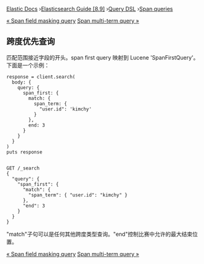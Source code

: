 

[Elastic Docs](/guide/) ›[Elasticsearch Guide [8.9]](index.md) ›[Query
DSL](query-dsl.md) ›[Span queries](span-queries.md)

[« Span field masking query](query-dsl-span-field-masking-query.md) [Span
multi-term query »](query-dsl-span-multi-term-query.md)

## 跨度优先查询

匹配范围接近字段的开头。span first query 映射到 Lucene 'SpanFirstQuery'。下面是一个示例：

    
    
    response = client.search(
      body: {
        query: {
          span_first: {
            match: {
              span_term: {
                "user.id": 'kimchy'
              }
            },
            end: 3
          }
        }
      }
    )
    puts response
    
    
    GET /_search
    {
      "query": {
        "span_first": {
          "match": {
            "span_term": { "user.id": "kimchy" }
          },
          "end": 3
        }
      }
    }

"match"子句可以是任何其他跨度类型查询。"end"控制比赛中允许的最大结束位置。

[« Span field masking query](query-dsl-span-field-masking-query.md) [Span
multi-term query »](query-dsl-span-multi-term-query.md)
